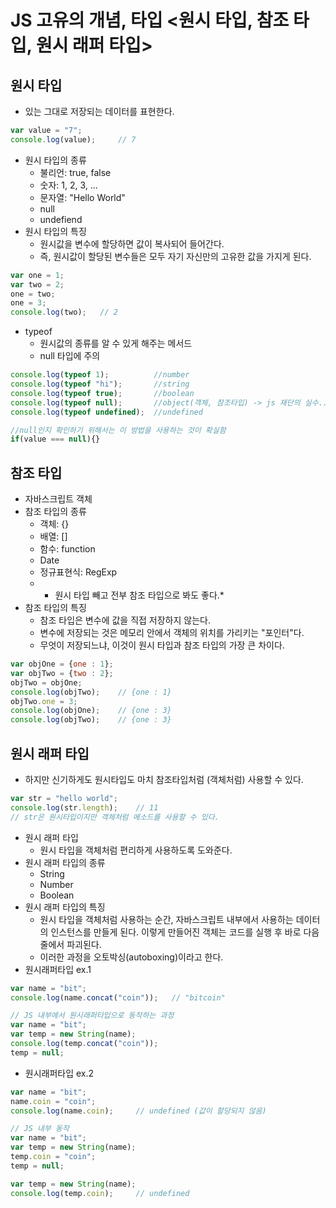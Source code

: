# JS 고유의 개념, 타입 <원시 타입, 참조 타입, 원시 래퍼 타입>

## 원시 타입
- 있는 그대로 저장되는 데이터를 표현한다.
```js
var value = "7";
console.log(value);     // 7
```
- 원시 타입의 종류
  - 불리언: true, false
  - 숫자: 1, 2, 3, ...
  - 문자열: "Hello World"
  - null
  - undefiend
- 원시 타입의 특징
  - 원시값을 변수에 할당하면 값이 복사되어 들어간다.
  - 즉, 원시값이 할당된 변수들은 모두 자기 자신만의 고유한 값을 가지게 된다.
```js
var one = 1;
var two = 2;
one = two;
one = 3;
console.log(two);   // 2
```
- typeof
  - 원시값의 종류를 알 수 있게 해주는 메서드
  - null 타입에 주의
```js
console.log(typeof 1);          //number
console.log(typeof "hi");       //string
console.log(typeof true);       //boolean
console.log(typeof null);       //object(객체, 참조타입) -> js 재단의 실수..
console.log(typeof undefined);  //undefined

//null인지 확인하기 위해서는 이 방법을 사용하는 것이 확실함
if(value === null){} 
```

## 참조 타입
- 자바스크립트 객체
- 참조 타입의 종류
  - 객체: {}
  - 배열: []
  - 함수: function
  - Date
  - 정규표현식: RegExp
  - * 원시 타입 빼고 전부 참조 타입으로 봐도 좋다.*
- 참조 타입의 특징
  - 참조 타입은 변수에 값을 직접 저장하지 않는다.
  - 변수에 저장되는 것은 메모리 안에서 객체의 위치를 가리키는 "포인터"다.
  - 무엇이 저장되느냐, 이것이 원시 타입과 참조 타입의 가장 큰 차이다.
```js
var objOne = {one : 1};
var objTwo = {two : 2};
objTwo = objOne;
console.log(objTwo);    // {one : 1}
objTwo.one = 3;
console.log(objOne);    // {one : 3}
console.log(objTwo);    // {one : 3}
```

## 원시 래퍼 타입
- 하지만 신기하게도 원시타입도 마치 참조타입처럼 (객체처럼) 사용할 수 있다.
```js
var str = "hello world";
console.log(str.length);    // 11
// str은 원시타입이지만 객체처럼 메소드를 사용할 수 있다.
```
- 원시 래퍼 타입
  - 원시 타입을 객체처럼 편리하게 사용하도록 도와준다.
- 원시 래퍼 타입의 종류
  - String
  - Number
  - Boolean
- 원시 래퍼 타입의 특징
  - 원시 타입을 객체처럼 사용하는 순간, 자바스크립트 내부에서 사용하는 데이터의 인스턴스를 만들게 된다. 이렇게 만들어진 객체는 코드를 실행 후 바로 다음 줄에서 파괴된다.
  - 이러한 과정을 오토박싱(autoboxing)이라고 한다.
- 원시래퍼타입 ex.1
```js
var name = "bit";
console.log(name.concat("coin"));   // "bitcoin"

// JS 내부에서 원시래퍼타입으로 동작하는 과정 
var name = "bit";
var temp = new String(name);
console.log(temp.concat("coin"));
temp = null;
```

- 원시래퍼타입 ex.2 
```js
var name = "bit";
name.coin = "coin";
console.log(name.coin);     // undefined (값이 할당되지 않음)

// JS 내부 동작
var name = "bit";
var temp = new String(name);
temp.coin = "coin";
temp = null;

var temp = new String(name);
console.log(temp.coin);     // undefined
```